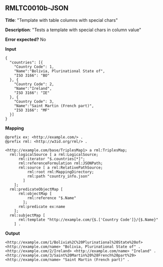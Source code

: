 ## RMLTC0010b-JSON

**Title**: "Template with table columns with special chars"

**Description**: "Tests a template with special chars in column value"

**Error expected?** No

**Input**
```
{
  "countries": [{
    "Country Code": 1,
    "Name":"Bolivia, Plurinational State of",
    "ISO 3166": "BO"
  }, {
    "Country Code": 2,
    "Name":"Ireland",
    "ISO 3166": "IE"
  }, {
    "Country Code": 3,
    "Name":"Saint Martin (French part)",
    "ISO 3166": "MF"
  }]
}

```

**Mapping**
```
@prefix ex: <http://example.com/> .
@prefix rml: <http://w3id.org/rml/> .

<http://example.com/base/TriplesMap1> a rml:TriplesMap;
  rml:logicalSource [ a rml:LogicalSource;
      rml:iterator "$.countries[*]";
      rml:referenceFormulation rml:JSONPath;
      rml:source [ a rml:RelativePathSource;
          rml:root rml:MappingDirectory;
          rml:path "country_info.json"
        ]
    ];
  rml:predicateObjectMap [
      rml:objectMap [
          rml:reference "$.Name"
        ];
      rml:predicate ex:name
    ];
  rml:subjectMap [
      rml:template "http://example.com/{$.['Country Code']}/{$.Name}"
    ] .

```

**Output**
```
<http://example.com/1/Bolivia%2C%20Plurinational%20State%20of> <http://example.com/name> "Bolivia, Plurinational State of" .
<http://example.com/2/Ireland> <http://example.com/name> "Ireland" .
<http://example.com/3/Saint%20Martin%20%28French%20part%29> <http://example.com/name> "Saint Martin (French part)" .


```

